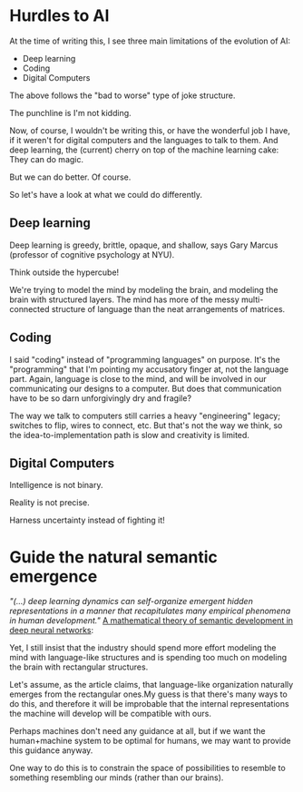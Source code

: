 
# Hurdles to AI

At the time of writing this, I see three main limitations of the evolution of AI:
* Deep learning
* Coding
* Digital Computers

The above follows the "bad to worse" type of joke structure. 

The punchline is I'm not kidding. 

Now, of course, I wouldn't be writing this, or have the wonderful job I have, if it weren't for digital computers and the languages to talk to them. 
And deep learning, the (current) cherry on top of the machine learning cake: They can do magic.

But we can do better. Of course.

So let's have a look at what we could do differently.

## Deep learning
Deep learning is greedy, brittle, opaque, and shallow, says Gary Marcus (professor of cognitive psychology at NYU). 

Think outside the hypercube!

We're trying to model the mind by modeling the brain, and modeling the brain with structured layers.
The mind has more of the messy multi-connected structure of language than the neat arrangements of matrices.

## Coding
I said "coding" instead of "programming languages" on purpose. It's the "programming" that I'm pointing my accusatory finger at, 
not the language part. 
Again, language is close to the mind, and will be involved in our communicating our designs to a computer. 
But does that communication have to be so darn unforgivingly dry and fragile?

The way we talk to computers still carries a heavy "engineering" legacy; switches to flip, wires to connect, etc.
But that's not the way we think, so the idea-to-implementation path is slow and creativity is limited.

## Digital Computers
Intelligence is not binary.

Reality is not precise.

Harness uncertainty instead of fighting it!


# Guide the natural semantic emergence

_"(…) deep learning dynamics can self-organize emergent hidden representations in a manner that recapitulates many empirical phenomena in human development."_ [A mathematical theory of semantic development in deep neural networks](https://www.pnas.org/content/116/23/11537): 

Yet, I still insist that the industry should spend more effort modeling the mind with language-like structures and is spending too much on modeling the brain with rectangular structures.

Let's assume, as the article claims, that language-like organization naturally emerges from the rectangular ones.My guess is that there's many ways to do this, and therefore it will be improbable that the internal representations the machine will develop will be compatible with ours.

Perhaps machines don't need any guidance at all, but if we want the human+machine system to be optimal for humans, we may want to provide this guidance anyway.

One way to do this is to constrain the space of possibilities to resemble to something resembling our minds (rather than our brains).

